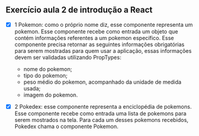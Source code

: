 ## Exercício aula 2 de introdução a React


- [x] 1 Pokemon: como o próprio nome diz, esse componente representa um pokemon. Esse componente recebe como entrada um objeto que contém informações referentes a um pokemon específico. Esse componente precisa retornar as seguintes informações obrigatórias para serem mostradas para quem usar a aplicação, essas informações devem ser validadas utilizando PropTypes:
   * nome do pokemon;
   * tipo do pokemon;
   * peso médio do pokemon, acompanhado da unidade de medida usada;
   * imagem do pokemon.

- [x] 2 Pokedex: esse componente representa a enciclopédia de pokemons. Esse componente recebe como entrada uma lista de pokemons para serem mostrados na tela. Para cada um desses pokemons recebidos, Pokedex chama o componente Pokemon.
 